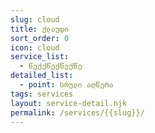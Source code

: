 ```yaml
---
slug: cloud
title: ქლაუდი
sort_order: 0
icon: cloud
service_list:
  - წექქწექწექწე
detailed_list:
  - point: სრული აღწერა
tags: services
layout: service-detail.njk
permalink: /services/{{slug}}/
---
```

